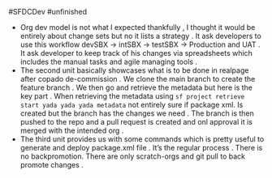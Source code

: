 #SFDCDev #unfinished 


- Org dev model is not what I expected thankfully , I thought it would be entirely about change sets but no it lists a strategy . It ask developers to use this workflow devSBX -> intSBX -> testSBX -> Production and UAT . It ask developer to keep track of his changes via spreadsheets which includes the manual tasks and agile managing tools . 
- The second unit basically showcases what is to be done in realpage after copado de-commission . We clone the main branch to create the feature branch . We then go and retrieve the metadata but here is the key part . When retrieving the metadata using `sf project retrieve start yada yada yada metadata`  not entirely sure if package xml. Is created but the branch has the changes we need . The branch is then pushed to the repo and a pull request is created and onl approval it is merged with the intended org . 
- The third unit provides us with some commands which is pretty useful to generate and deploy package.xml file . It’s the regular process . There is no backpromotion. There are only scratch-orgs and git pull to back promote changes . 